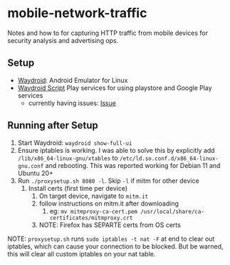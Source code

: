 # mobile-network-traffic

Notes and how to for capturing HTTP traffic from mobile devices for security analysis and advertising ops.

## Setup

- [Waydroid](https://docs.waydro.id/usage/install-on-desktops): Android Emulator for Linux
- [Waydroid Script](https://github.com/casualsnek/waydroid_script) Play services for using playstore and Google Play services
  - currently having issues: [Issue](https://github.com/casualsnek/waydroid_script/issues/68)

## Running after Setup

1. Start Waydroid: `waydroid show-full-ui`
2. Ensure iptables is working. I was able to solve this by explicitly add `/lib/x86_64-linux-gnu/xtables` to `/etc/ld.so.conf.d/x86_64-linux-gnu.conf` and rebooting. This was reported working for Debian 11 and Ubuntu 20+
3. Run `./proxysetup.sh 8080 -l`. Skip `-l` if mitm for other device
   1. Install certs (first time per device)
      1. On target device, navigate to `mitm.it`
      2. follow instructions on mitm.it after downloading
         1. eg: `mv mitmproxy-ca-cert.pem /usr/local/share/ca-certificates/mitmproxy.crt`
      3. NOTE: Firefox has SEPARTE certs from OS certs

NOTE: `proxysetup.sh` runs `sudo iptables -t nat -F` at end to clear out iptables, which can cause your connection to be blocked. But be warned, this will clear all custom iptables on your nat table.
